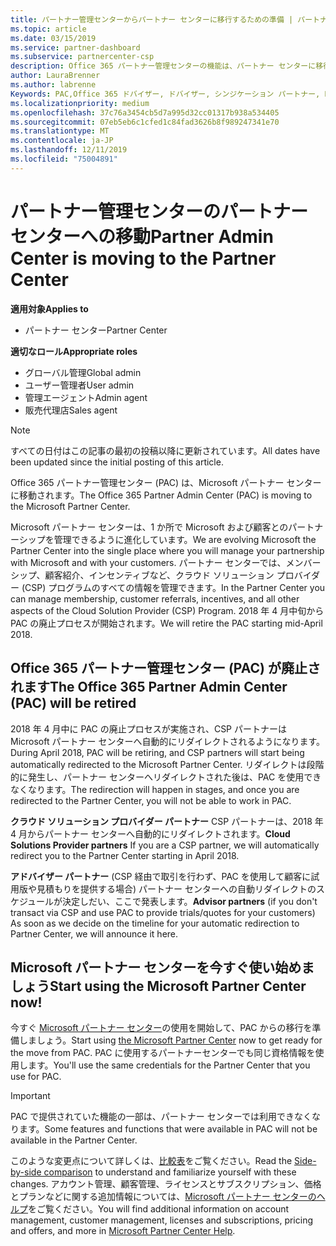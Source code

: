 ```yaml
---
title: パートナー管理センターからパートナー センターに移行するための準備 | パートナー センター
ms.topic: article
ms.date: 03/15/2019
ms.service: partner-dashboard
ms.subservice: partnercenter-csp
description: Office 365 パートナー管理センターの機能は、パートナー センターに移行されます。
author: LauraBrenner
ms.author: labrenne
Keywords: PAC,Office 365 ドバイザー, ドバイザー, シンジケーション パートナー, PAC 廃止, PAC の廃止
ms.localizationpriority: medium
ms.openlocfilehash: 37c76a3454cb5d7a995d32cc01317b938a534405
ms.sourcegitcommit: 07eb5eb6c1cfed1c84fad3626b8f989247341e70
ms.translationtype: MT
ms.contentlocale: ja-JP
ms.lasthandoff: 12/11/2019
ms.locfileid: "75004891"
---
```

# <a name="partner-admin-center-is-moving-to-the-partner-center"></a><span data-ttu-id="dc2ca-104">パートナー管理センターのパートナー センターへの移動</span><span class="sxs-lookup"><span data-stu-id="dc2ca-104">Partner Admin Center is moving to the Partner Center</span></span>

<span data-ttu-id="dc2ca-105">**適用対象**</span><span class="sxs-lookup"><span data-stu-id="dc2ca-105">**Applies to**</span></span>

-  <span data-ttu-id="dc2ca-106">パートナー センター</span><span class="sxs-lookup"><span data-stu-id="dc2ca-106">Partner Center</span></span>

<span data-ttu-id="dc2ca-107">**適切なロール**</span><span class="sxs-lookup"><span data-stu-id="dc2ca-107">**Appropriate roles**</span></span>
-   <span data-ttu-id="dc2ca-108">グローバル管理</span><span class="sxs-lookup"><span data-stu-id="dc2ca-108">Global admin</span></span>
-   <span data-ttu-id="dc2ca-109">ユーザー管理者</span><span class="sxs-lookup"><span data-stu-id="dc2ca-109">User admin</span></span>
-   <span data-ttu-id="dc2ca-110">管理エージェント</span><span class="sxs-lookup"><span data-stu-id="dc2ca-110">Admin agent</span></span>
-   <span data-ttu-id="dc2ca-111">販売代理店</span><span class="sxs-lookup"><span data-stu-id="dc2ca-111">Sales agent</span></span>

> [!NOTE]  
>  <span data-ttu-id="dc2ca-112">すべての日付はこの記事の最初の投稿以降に更新されています。</span><span class="sxs-lookup"><span data-stu-id="dc2ca-112">All dates have been updated since the initial posting of this article.</span></span>

<span data-ttu-id="dc2ca-113">Office 365 パートナー管理センター (PAC) は、Microsoft パートナー センターに移動されます。</span><span class="sxs-lookup"><span data-stu-id="dc2ca-113">The Office 365 Partner Admin Center (PAC) is moving to the Microsoft Partner Center.</span></span>

<span data-ttu-id="dc2ca-114">Microsoft パートナー センターは、1 か所で Microsoft および顧客とのパートナーシップを管理できるように進化しています。</span><span class="sxs-lookup"><span data-stu-id="dc2ca-114">We are evolving Microsoft the Partner Center into the single place where you will manage your partnership with Microsoft and with your customers.</span></span> <span data-ttu-id="dc2ca-115">パートナー センターでは、メンバーシップ、顧客紹介、インセンティブなど、クラウド ソリューション プロバイダー (CSP) プログラムのすべての情報を管理できます。</span><span class="sxs-lookup"><span data-stu-id="dc2ca-115">In the Partner Center you can manage membership, customer referrals, incentives, and all other aspects of the Cloud Solution Provider (CSP) Program.</span></span> <span data-ttu-id="dc2ca-116">2018 年 4 月中旬から PAC の廃止プロセスが開始されます。</span><span class="sxs-lookup"><span data-stu-id="dc2ca-116">We will retire the PAC starting mid-April 2018.</span></span>

## <a name="the-office-365-partner-admin-center-pac-will-be-retired"></a><span data-ttu-id="dc2ca-117">Office 365 パートナー管理センター (PAC) が廃止されます</span><span class="sxs-lookup"><span data-stu-id="dc2ca-117">The Office 365 Partner Admin Center (PAC) will be retired</span></span>

<span data-ttu-id="dc2ca-118">2018 年 4 月中に PAC の廃止プロセスが実施され、CSP パートナーは Microsoft パートナー センターへ自動的にリダイレクトされるようになります。</span><span class="sxs-lookup"><span data-stu-id="dc2ca-118">During April 2018, PAC will be retiring, and CSP partners will start being automatically redirected to the Microsoft Partner Center.</span></span> <span data-ttu-id="dc2ca-119">リダイレクトは段階的に発生し、パートナー センターへリダイレクトされた後は、PAC を使用できなくなります。</span><span class="sxs-lookup"><span data-stu-id="dc2ca-119">The redirection will happen in stages, and once you are redirected to the Partner Center, you will not be able to work in PAC.</span></span> 

<span data-ttu-id="dc2ca-120">**クラウド ソリューション プロバイダー パートナー** CSP パートナーは、2018 年 4 月からパートナー センターへ自動的にリダイレクトされます。</span><span class="sxs-lookup"><span data-stu-id="dc2ca-120">**Cloud Solutions Provider partners** If you are a CSP partner, we will automatically redirect you to the Partner Center starting in April 2018.</span></span> 

<span data-ttu-id="dc2ca-121">**アドバイザー パートナー** (CSP 経由で取引を行わず、PAC を使用して顧客に試用版や見積もりを提供する場合) パートナー センターへの自動リダイレクトのスケジュールが決定しだい、ここで発表します。</span><span class="sxs-lookup"><span data-stu-id="dc2ca-121">**Advisor partners** (if you don't transact via CSP and use PAC to provide trials/quotes for your customers) As soon as we decide on the timeline for your automatic redirection to Partner Center, we will announce it here.</span></span> 


## <a name="start-using-the-microsoft-partner-center-now"></a><span data-ttu-id="dc2ca-122">Microsoft パートナー センターを今すぐ使い始めましょう</span><span class="sxs-lookup"><span data-stu-id="dc2ca-122">Start using the Microsoft Partner Center now!</span></span>

<span data-ttu-id="dc2ca-123">今すぐ [Microsoft パートナー センター](https://partnercenter.microsoft.com/)の使用を開始して、PAC からの移行を準備しましょう。</span><span class="sxs-lookup"><span data-stu-id="dc2ca-123">Start using [the Microsoft Partner Center](https://partnercenter.microsoft.com/)  now to get ready for the move from PAC.</span></span>  <span data-ttu-id="dc2ca-124">PAC に使用するパートナーセンターでも同じ資格情報を使用します。</span><span class="sxs-lookup"><span data-stu-id="dc2ca-124">You'll use the same credentials for the Partner Center that you use for PAC.</span></span> 

> [!IMPORTANT]  
> <span data-ttu-id="dc2ca-125">PAC で提供されていた機能の一部は、パートナー センターでは利用できなくなります。</span><span class="sxs-lookup"><span data-stu-id="dc2ca-125">Some features and functions that were available in PAC will not be available in the Partner Center.</span></span>

 <span data-ttu-id="dc2ca-126">このような変更点について詳しくは、[比較表](moving-from-pac-to-pc.md)をご覧ください。</span><span class="sxs-lookup"><span data-stu-id="dc2ca-126">Read the [Side-by-side comparison](moving-from-pac-to-pc.md) to understand and familiarize yourself with these changes.</span></span>  <span data-ttu-id="dc2ca-127">アカウント管理、顧客管理、ライセンスとサブスクリプション、価格とプランなどに関する追加情報については、[Microsoft パートナー センターのヘルプ](https://partnercenter.microsoft.com/partner/help)をご覧ください。</span><span class="sxs-lookup"><span data-stu-id="dc2ca-127">You will find additional information on account management, customer management, licenses and subscriptions, pricing and offers, and more in [Microsoft Partner Center Help](https://partnercenter.microsoft.com/partner/help).</span></span>

 
